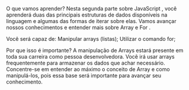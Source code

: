 O que vamos aprender?
Nesta segunda parte sobre JavaScript , você aprenderá duas das principais estruturas de dados disponíveis na linguagem e algumas das formas de iterar sobre elas.
Vamos avançar nossos conhecimentos e entender mais sobre Array e For .

Você será capaz de:
Manipular arrays (listas);
Utilizar o comando for;

Por que isso é importante?
A manipulação de Arrays estará presente em toda sua carreira como pessoa desenvolvedora. Você irá usar arrays frequentemente para armazenar os dados que achar necessário.
Concentre-se em entender ao máximo o conceito de Array e como manipulá-los, pois essa base será importante para avançar seu conhecimento.